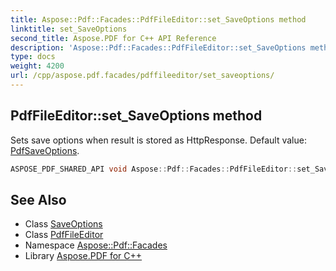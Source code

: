 ```yaml
---
title: Aspose::Pdf::Facades::PdfFileEditor::set_SaveOptions method
linktitle: set_SaveOptions
second_title: Aspose.PDF for C++ API Reference
description: 'Aspose::Pdf::Facades::PdfFileEditor::set_SaveOptions method. Sets save options when result is stored as HttpResponse. Default value: PdfSaveOptions in C++.'
type: docs
weight: 4200
url: /cpp/aspose.pdf.facades/pdffileeditor/set_saveoptions/
---
```

## PdfFileEditor::set_SaveOptions method


Sets save options when result is stored as HttpResponse. Default value: [PdfSaveOptions](../../../aspose.pdf/pdfsaveoptions/).

```cpp
ASPOSE_PDF_SHARED_API void Aspose::Pdf::Facades::PdfFileEditor::set_SaveOptions(System::SharedPtr<Aspose::Pdf::SaveOptions> value)
```

## See Also

* Class [SaveOptions](../../../aspose.pdf/saveoptions/)
* Class [PdfFileEditor](../)
* Namespace [Aspose::Pdf::Facades](../../)
* Library [Aspose.PDF for C++](../../../)
